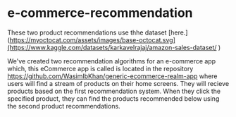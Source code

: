 ﻿# e-commerce-recommendation
These two product recommendations use thhe dataset [here.](https://myoctocat.com/assets/images/base-octocat.svg](https://www.kaggle.com/datasets/karkavelrajaj/amazon-sales-dataset/ )

We've created two recommendation algorithms for an e-commerce app which, this eCommerce app is called is located in the repository https://github.com/WasimIbKhan/generic-ecommerce-realm-app where users will find a stream of products on their home screens. They will recieve products based on the first recommendation system. When they click the specified product, they can find the products recommended below using the second product recommendations. 

